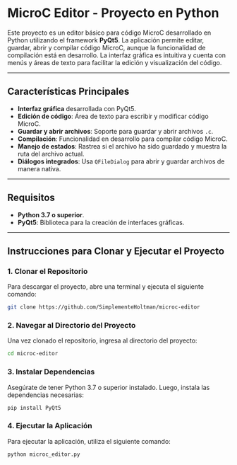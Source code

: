 # MicroC Editor - Proyecto en Python

Este proyecto es un editor básico para código MicroC desarrollado en Python utilizando el framework **PyQt5**. La aplicación permite editar, guardar, abrir y compilar código MicroC, aunque la funcionalidad de compilación está en desarrollo. La interfaz gráfica es intuitiva y cuenta con menús y áreas de texto para facilitar la edición y visualización del código.

---

## Características Principales

- **Interfaz gráfica** desarrollada con PyQt5.
- **Edición de código**: Área de texto para escribir y modificar código MicroC.
- **Guardar y abrir archivos**: Soporte para guardar y abrir archivos `.c`.
- **Compilación**: Funcionalidad en desarrollo para compilar código MicroC.
- **Manejo de estados**: Rastrea si el archivo ha sido guardado y muestra la ruta del archivo actual.
- **Diálogos integrados**: Usa `QFileDialog` para abrir y guardar archivos de manera nativa.

---

## Requisitos

- **Python 3.7 o superior**.
- **PyQt5**: Biblioteca para la creación de interfaces gráficas.

---

## Instrucciones para Clonar y Ejecutar el Proyecto

### 1. Clonar el Repositorio

Para descargar el proyecto, abre una terminal y ejecuta el siguiente comando:

```bash
git clone https://github.com/SimplementeHoltman/microc-editor
```

### 2. Navegar al Directorio del Proyecto

Una vez clonado el repositorio, ingresa al directorio del proyecto:

```bash
cd microc-editor
```

### 3. Instalar Dependencias

Asegúrate de tener Python 3.7 o superior instalado. Luego, instala las dependencias necesarias:

```bash
pip install PyQt5
```

### 4. Ejecutar la Aplicación

Para ejecutar la aplicación, utiliza el siguiente comando:

```bash
python microc_editor.py
```
